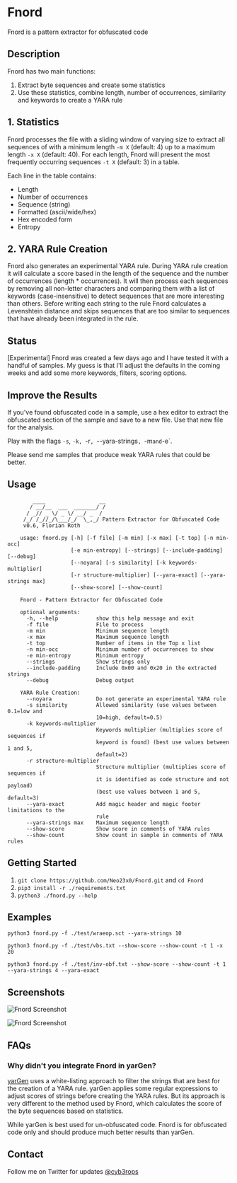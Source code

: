 # Fnord

Fnord is a pattern extractor for obfuscated code

## Description

Fnord has two main functions:

1. Extract byte sequences and create some statistics
2. Use these statistics, combine length, number of occurrences, similarity and keywords to create a YARA rule

## 1. Statistics

Fnord processes the file with a sliding window of varying size to extract all sequences of with a minimum length `-m X` (default: 4) up to a maximum length `-x X` (default: 40). For each length, Fnord will present the most frequently occurring sequences `-t X` (default: 3) in a table.

Each line in the table contains:

- Length
- Number of occurrences
- Sequence (string)
- Formatted (ascii/wide/hex)
- Hex encoded form
- Entropy

## 2. YARA Rule Creation

Fnord also generates an experimental YARA rule. During YARA rule creation it will calculate a score based in the length of the sequence and the number of occurrences (length * occurrences). It will then process each sequences by removing all non-letter characters and comparing them with a list of keywords (case-insensitive) to detect sequences that are more interesting than others. Before writing each string to the rule Fnord calculates a Levenshtein distance and skips sequences that are too similar to sequences that have already been integrated in the rule.

## Status

[Experimental] Fnord was created a few days ago and I have tested it with a handful of samples. My guess is that I'll adjust the defaults in the coming weeks and add some more keywords, filters, scoring options.

## Improve the Results

If you've found obfuscated code in a sample, use a hex editor to extract the obfuscated section of the sample and save to a new file. Use that new file for the analysis.

Play with the flags `-s`, `-k, `-r`, `--yara-strings`, `-m` and `-e`.

Please send me samples that produce weak YARA rules that could be better.

## Usage

```
        ____                 __
       / __/__  ___  _______/ /
      / _// _ \/ _ \/ __/ _  /
     /_/ /_//_/\___/_/  \_,_/ Pattern Extractor for Obfuscated Code
     v0.6, Florian Roth

    usage: fnord.py [-h] [-f file] [-m min] [-x max] [-t top] [-n min-occ]
                    [-e min-entropy] [--strings] [--include-padding] [--debug]
                    [--noyara] [-s similarity] [-k keywords-multiplier]
                    [-r structure-multiplier] [--yara-exact] [--yara-strings max]
                    [--show-score] [--show-count]

    Fnord - Pattern Extractor for Obfuscated Code

    optional arguments:
      -h, --help            show this help message and exit
      -f file               File to process
      -m min                Minimum sequence length
      -x max                Maximum sequence length
      -t top                Number of items in the Top x list
      -n min-occ            Minimum number of occurrences to show
      -e min-entropy        Minimum entropy
      --strings             Show strings only
      --include-padding     Include 0x00 and 0x20 in the extracted strings
      --debug               Debug output

    YARA Rule Creation:
      --noyara              Do not generate an experimental YARA rule
      -s similarity         Allowed similarity (use values between 0.1=low and
                            10=high, default=0.5)
      -k keywords-multiplier
                            Keywords multiplier (multiplies score of sequences if
                            keyword is found) (best use values between 1 and 5,
                            default=2)
      -r structure-multiplier
                            Structure multiplier (multiplies score of sequences if
                            it is identified as code structure and not payload)
                            (best use values between 1 and 5, default=3)
      --yara-exact          Add magic header and magic footer limitations to the
                            rule
      --yara-strings max    Maximum sequence length
      --show-score          Show score in comments of YARA rules
      --show-count          Show count in sample in comments of YARA rules
```

## Getting Started

1. `git clone https://github.com/Neo23x0/Fnord.git` and `cd Fnord`
2. `pip3 install -r ./requirements.txt`
3. `python3 ./fnord.py --help`

## Examples

```
python3 fnord.py -f ./test/wraeop.sct --yara-strings 10
```

```
python3 fnord.py -f ./test/vbs.txt --show-score --show-count -t 1 -x 20
```

```
python3 fnord.py -f ./test/inv-obf.txt --show-score --show-count -t 1 --yara-strings 4 --yara-exact
```

## Screenshots

![Fnord Screenshot](https://github.com/Neo23x0/Fnord/blob/master/screens/fnord1.png "Fnord in action")

![Fnord Screenshot](https://github.com/Neo23x0/Fnord/blob/master/screens/fnord2.png "Fnord in action")

## FAQs

### Why didn't you integrate Fnord in yarGen?

[yarGen](https://github.com/Neo23x0/yarGen) uses a white-listing approach to filter the strings that are best for the creation of a YARA rule. yarGen applies some regular expressions to adjust scores of strings before creating the YARA rules. But its approach is very different to the method used by Fnord, which calculates the score of the byte sequences based on statistics.

While yarGen is best used for un-obfuscated code. Fnord is for obfuscated code only and should produce much better results than yarGen.

## Contact

Follow me on Twitter for updates [@cyb3rops](https://twitter.com/cyb3rops)